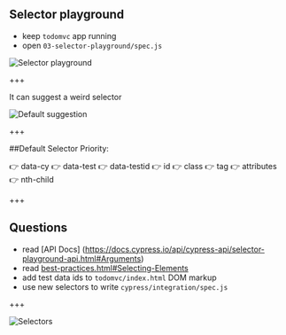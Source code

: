 ## Selector playground

- keep `todomvc` app running
- open `03-selector-playground/spec.js`

![Selector playground](img/selector-playground.png)

+++

It can suggest a weird selector

![Default suggestion](img/default-suggestion.png)

+++

##Default Selector Priority:

👉 data-cy
👉 data-test
👉 data-testid
👉 id
👉 class
👉 tag
👉 attributes
👉 nth-child

+++
## Questions
- read [API Docs] (https://docs.cypress.io/api/cypress-api/selector-playground-api.html#Arguments)
- read [best-practices.html#Selecting-Elements](https://docs.cypress.io/guides/references/best-practices.html#Selecting-Elements)
- add test data ids to `todomvc/index.html` DOM markup
- use new selectors to write `cypress/integration/spec.js`

+++

![Selectors](img/selectors.png)

